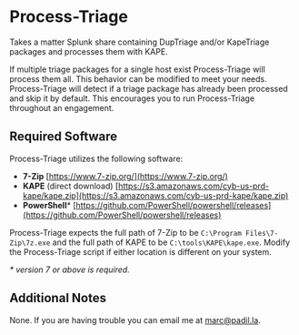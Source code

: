 # Process-Triage

Takes a matter Splunk share containing DupTriage and/or KapeTriage packages and processes them with KAPE.

If multiple triage packages for a single host exist Process-Triage will process them all. This behavior can be modified to meet your needs. Process-Triage will detect if a triage package has already been processed and skip it by default. This encourages you to run Process-Triage throughout an engagement.

## Required Software

Process-Triage utilizes the following software:

- **7-Zip** [https://www.7-zip.org/](https://www.7-zip.org/)
- **KAPE** (direct download) [https://s3.amazonaws.com/cyb-us-prd-kape/kape.zip](https://s3.amazonaws.com/cyb-us-prd-kape/kape.zip)
- **PowerShell**\* [https://github.com/PowerShell/powershell/releases](https://github.com/PowerShell/powershell/releases)

Process-Triage expects the full path of 7-Zip to be `C:\Program Files\7-Zip\7z.exe` and the full path of KAPE to be `C:\tools\KAPE\kape.exe`. Modify the Process-Triage script if either location is different on your system.

*\* version 7 or above is required.*

## Additional Notes

None. If you are having trouble you can email me at [marc@padil.la](mailto:marc@padil.la).
